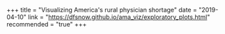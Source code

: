 +++
title = "Visualizing America's rural physician shortage"
date = "2019-04-10"
link = "https://dfsnow.github.io/ama_viz/exploratory_plots.html"
recommended = "true"
+++

